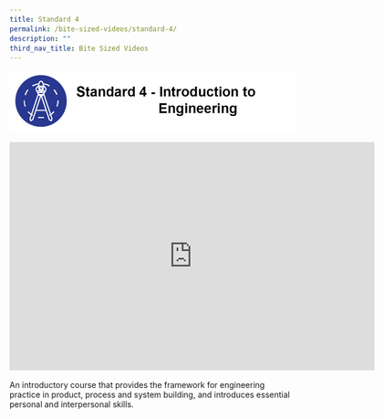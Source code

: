 ```yaml
---
title: Standard 4
permalink: /bite-sized-videos/standard-4/
description: ""
third_nav_title: Bite Sized Videos
---
```

![](/images/cdio4.png)

<iframe width="640" height="400" src="https://www.youtube.com/embed/IDDaTE62YuA" title="YouTube video player" frameborder="0" allow="accelerometer; autoplay; clipboard-write; encrypted-media; gyroscope; picture-in-picture" allowfullscreen></iframe>

An introductory course that provides the framework for engineering practice in product, process and system building, and introduces essential personal and interpersonal skills.